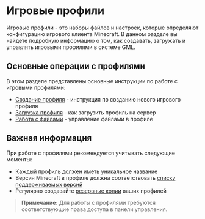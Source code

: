 # Игровые профили

Игровые профили - это наборы файлов и настроек, которые определяют конфигурацию игрового клиента Minecraft. В данном
разделе вы найдете подробную информацию о том, как создавать, загружать и управлять игровыми профилями в системе GML.

## Основные операции с профилями

В этом разделе представлены основные инструкции по работе с игровыми профилями:

- [Создание профиля](profiles-create.md) - инструкция по созданию нового игрового профиля
- [Загрузка профиля](profiles-download.md) - как загрузить профиль на сервер
- [Работа с файлами](profiles-add-files.md) - управление файлами в профиле

## Важная информация

При работе с профилями рекомендуется учитывать следующие моменты:

- Каждый профиль должен иметь уникальное название
- Версия Minecraft в профиле должна соответствовать [списку поддерживаемых версий](allowed-minecraft-versions.md)
- Регулярно создавайте [резервные копии](profiles-backups.md) ваших профилей

> **Примечание:** Для работы с профилями требуются соответствующие права доступа в панели управления.
